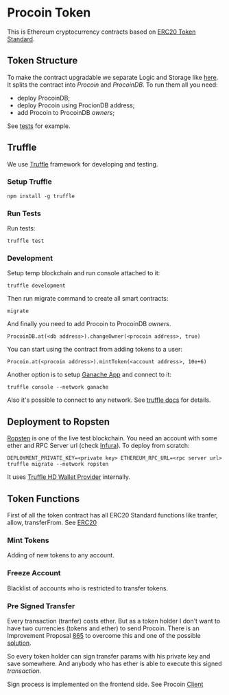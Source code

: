 # Procoin Token
This is Ethereum cryptocurrency contracts based on [ERC20 Token Standard](https://github.com/ethereum/EIPs/blob/master/EIPS/eip-20.md).

## Token Structure

To make the contract upgradable we separate Logic and Storage like [here](https://gist.github.com/tjade273/69e3cb5dce1789738830). It splits the contract into _Procoin_ and _ProcoinDB_. To run them all you need:

- deploy ProcoinDB;
- deploy Procoin using ProcionDB address;
- add Procoin to ProcoinDB _owners_;

See [tests](test/Procoin.test.js#L30-L32) for example.

## Truffle
We use [Truffle](truffleframework.com) framework for developing and testing.

### Setup Truffle
```
npm install -g truffle
```

### Run Tests
Run tests:

```
truffle test
```


### Development
Setup temp blockchain and run console attached to it:

```
truffle development
```

Then run migrate command to create all smart contracts:

```
migrate
```

And finally you need to add Procoin to ProcoinDB _owners_.
```
ProcoinDB.at(<db address>).changeOwner(<procoin address>, true)
```

You can start using the contract from adding tokens to a user:
```
Procoin.at(<procoin address>).mintToken(<account address>, 10e+6)
```

Another option is to setup [Ganache App](http://truffleframework.com/ganache) and connect to it:
```
truffle console --network ganache
```

Also it's possible to connect to any network. See [truffle docs](http://truffleframework.com/docs/getting_started/client) for details.

## Deployment to Ropsten

[Ropsten](https://ropsten.etherscan.io) is one of the live test blockchain. You need an account with some ether and RPC Server url (check [Infura](https://infura.io)). To deploy from scratch:
```
DEPLOYMENT_PRIVATE_KEY=<private key> ETHEREUM_RPC_URL=<rpc server url> truffle migrate --network ropsten
```

It uses [Truffle HD Wallet Provider](https://github.com/rhlsthrm/truffle-hdwallet-provider-privkey) internally.

## Token Functions

First of all the token contract has all ERC20 Standard functions like tranfer, allow, transferFrom. See [ERC20](https://github.com/ethereum/EIPs/blob/master/EIPS/eip-20.md)


### Mint Tokens

Adding of new tokens to any account.

### Freeze Account

Blacklist of accounts who is restricted to transfer tokens.

### Pre Signed Transfer

Every transaction (tranfer) costs ether. But as a token holder I don't want to have two currencies (tokens and ether) to send Procoin. There is an Improvement Proposal [865](https://github.com/ethereum/EIPs/issues/865) to overcome this and one of the possible [solution](https://github.com/PROPSProject/props-token-distribution/blob/master/test/PropsToken.js#L85).

So every token holder can sign transfer params with his private key and save somewhere. And anybody who has ether is able to execute this signed _transaction_.

Sign process is implemented on the frontend side. See Procoin [Client](https://github.com/chuvayva/procoin)


